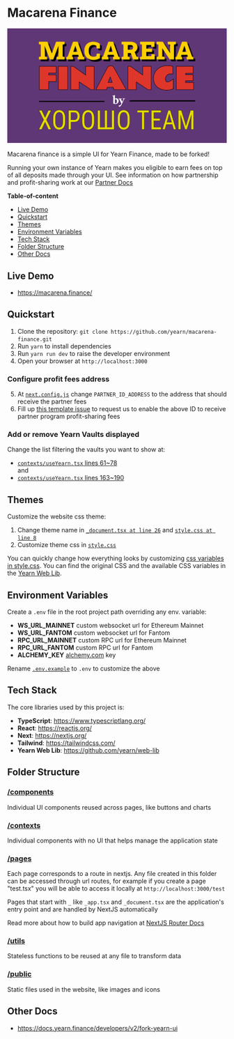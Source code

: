 # Macarena Finance
![](./public/og.png)

Macarena finance is a simple UI for Yearn Finance, made to be forked!

Running your own instance of Yearn makes you eligible to earn fees on top of all deposits made through your UI. See information on how partnership and profit-sharing work at our [Partner Docs](https://docs.yearn.finance/partners/introduction#profit-share-model)

**Table-of-content**
- [Live Demo](#live-demo)
- [Quickstart](#quickstart)
- [Themes](#themes)
- [Environment Variables](#environment-variables)
- [Tech Stack](#tech-stack)
- [Folder Structure](#folder-structure)
- [Other Docs](#other-docs)

## Live Demo

- https://macarena.finance/

## Quickstart

1. Clone the repository: `git clone https://github.com/yearn/macarena-finance.git`
2. Run `yarn` to install dependencies
3. Run `yarn run dev` to raise the developer environment
4. Open your browser at `http://localhost:3000`  

###  Configure profit fees address

5. At [`next.config.js`](./next.config.js) change `PARTNER_ID_ADDRESS` to the address that should receive the partner fees
6. Fill up [this template issue](https://github.com/yearn/macarena-finance/issues/new?assignees=&labels=partnership+request&template=partnership-request.yml) to request us to enable the above ID to receive partner program profit-sharing fees

### Add or remove Yearn Vaults displayed

Change the list filtering the vaults you want to show at:
- [`contexts/useYearn.tsx` lines 61~78](https://github.com/yearn/macarena-finance/blob/main/contexts/useYearn.tsx#L61-L78)  
and  
- [`contexts/useYearn.tsx` lines 163~190](https://github.com/yearn/macarena-finance/blob/main/contexts/useYearn.tsx#L163-L190)

## Themes

Customize the website css theme:

1. Change theme name in [`_document.tsx at line 26`](https://github.com/yearn/macarena-finance/blob/main/pages/_document.tsx#L26) and [`style.css at line 8`](https://github.com/yearn/macarena-finance/blob/main/style.css#L8)
2. Customize theme css in [`style.css`](https://github.com/yearn/macarena-finance/blob/main/style.css)

You can quickly change how everything looks by customizing [css variables in style.css](https://github.com/yearn/macarena-finance/blob/main/style.css#L9-L24). You can find the original CSS and the available CSS variables in the [Yearn Web Lib](https://github.com/yearn/web-lib/blob/main/packages/web-lib/style.css).

## Environment Variables

Create a `.env` file in the root project path overriding any env. variable:

- **WS_URL_MAINNET** custom websocket url for Ethereum Mainnet
- **WS_URL_FANTOM** custom websocket url for Fantom
- **RPC_URL_MAINNET** custom RPC url for Ethereum Mainnet
- **RPC_URL_FANTOM** custom RPC url for Fantom
- **ALCHEMY_KEY** [alchemy.com](https://www.alchemy.com/) key

Rename [`.env.example`](./.env.example) to `.env` to customize the above

## Tech Stack

The core libraries used by this project is:

- **TypeScript**: https://www.typescriptlang.org/
- **React**: https://reactjs.org/
- **Next**: https://nextjs.org/
- **Tailwind**: https://tailwindcss.com/
- **Yearn Web Lib**: https://github.com/yearn/web-lib

## Folder Structure

### [/components](./components)

Individual UI components reused across pages, like buttons and charts

### [/contexts](./contexts)

Individual components with no UI that helps manage the application state

### [/pages](./pages)

Each page corresponds to a route in nextjs. Any file created in this folder can be accessed through url routes, for example if you create a page "test.tsx" you will be able to access it locally at `http://localhost:3000/test`

Pages that start with `_` like `_app.tsx` and `_document.tsx` are the application's entry point and are handled by NextJS automatically

Read more about how to build app navigation at [NextJS Router Docs](https://nextjs.org/docs/api-reference/next/router#usage)

### [/utils](./utils)

Stateless functions to be reused at any file to transform data

### [/public](./public)

Static files used in the website, like images and icons

## Other Docs

- https://docs.yearn.finance/developers/v2/fork-yearn-ui
